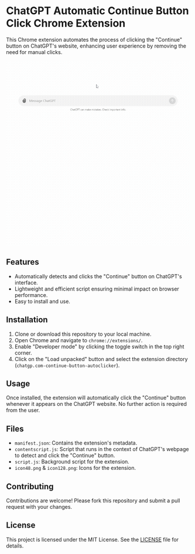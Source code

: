 # ChatGPT Automatic Continue Button Click Chrome Extension

This Chrome extension automates the process of clicking the "Continue" button on ChatGPT's website, enhancing user experience by removing the need for manual clicks.

![Extension Functionality Illustration](extension.gif)

## Features

- Automatically detects and clicks the "Continue" button on ChatGPT's interface.
- Lightweight and efficient script ensuring minimal impact on browser performance.
- Easy to install and use.

## Installation

1. Clone or download this repository to your local machine.
2. Open Chrome and navigate to `chrome://extensions/`.
3. Enable "Developer mode" by clicking the toggle switch in the top right corner.
4. Click on the "Load unpacked" button and select the extension directory (`chatgp.com-continue-button-autoclicker`).

## Usage

Once installed, the extension will automatically click the "Continue" button whenever it appears on the ChatGPT website. No further action is required from the user.

## Files

- `manifest.json`: Contains the extension's metadata.
- `contentscript.js`: Script that runs in the context of ChatGPT's webpage to detect and click the "Continue" button.
- `script.js`: Background script for the extension.
- `icon48.png` & `icon128.png`: Icons for the extension.

## Contributing

Contributions are welcome! Please fork this repository and submit a pull request with your changes.

## License

This project is licensed under the MIT License. See the [LICENSE](LICENSE) file for details.

